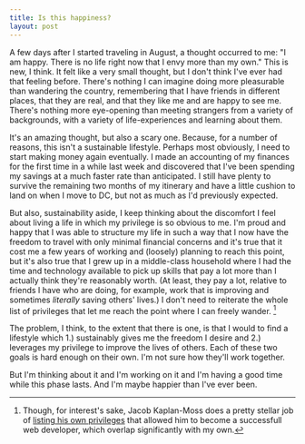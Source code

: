 ```yaml
---
title: Is this happiness?
layout: post
---
```


A few days after I started traveling in August, a thought occurred to me: "I am happy. There is no life right now that I envy more than my own." This is new, I think. It felt like a very small thought, but I don't think I've ever had that feeling before. There's nothing I can imagine doing more pleasurable than wandering the country, remembering that I have friends in different places, that they are real, and that they like me and are happy to see me. There's nothing more eye-opening than meeting strangers from a variety of backgrounds, with a variety of life-experiences and learning about them.

It's an amazing thought, but also a scary one. Because, for a number of reasons, this isn't a sustainable lifestyle. Perhaps most obviously, I need to start making money again eventually. I made an accounting of my finances for the first time in a while last week and discovered that I've been spending my savings at a much faster rate than anticipated. I still have plenty to survive the remaining two months of my itinerary and have a little cushion to land on when I move to DC, but not as much as I'd previously expected.

But also, sustainability aside, I keep thinking about the discomfort I feel about living a life in which my privilege is so obvious to me. I'm proud and happy that I was able to structure my life in such a way that I now have the freedom to travel with only minimal financial concerns and it's true that it cost me a few years of working and (loosely) planning to reach this point, but it's also true that I grew up in a middle-class household where I had the time and technology available to pick up skills that pay a lot more than I actually think they're reasonably worth. (At least, they pay a lot, relative to friends I have who are doing, for example, work that is improving and sometimes *literally* saving others' lives.) I don't need to reiterate the whole list of privileges that let me reach the point where I can freely wander. [^jacob]

The problem, I think, to the extent that there is one, is that I would to find a lifestyle which 1.) sustainably gives me the freedom I desire and 2.) leverages my privilege to improve the lives of others. Each of these two goals is hard enough on their own. I'm not sure how they'll work together.

But I'm thinking about it and I'm working on it and I'm having a good time while this phase lasts. And I'm maybe happier than I've ever been.

[^jacob]: Though, for interest's sake, Jacob Kaplan-Moss does a pretty stellar job of [listing his own privileges]( http://jacobian.org/writing/support-ada/) that allowed him to become a successfull web developer, which overlap significantly with my own.